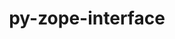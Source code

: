 ---
title: "py-zope-interface"
layout: cache
categories: [package, develop]
meta: {"compilers": ["gcc@=11.1.0", "gcc@=11.4.0", "gcc@=9.4.0", "oneapi@=2024.2.1"], "num_specs": 82, "num_specs_by_stack": {"data-vis-sdk": 8, "e4s": 16, "e4s-neoverse-v2": 16, "e4s-neoverse_v1": 6, "e4s-oneapi": 32, "e4s-power": 4, "root": 82}, "oss": ["ubuntu20.04", "ubuntu22.04"], "platforms": ["linux"], "stacks": ["data-vis-sdk", "e4s", "e4s-neoverse-v2", "e4s-neoverse_v1", "e4s-oneapi", "e4s-power", "root"], "targets": ["neoverse_v1", "neoverse_v2", "ppc64le", "x86_64_v3"], "versions": ["7.0.3"]}
spec_details: [{"compiler": "gcc@=11.4.0", "hash": "25ipx5c5xewvyivubhri6id3gj27aafo", "os": "ubuntu22.04", "platform": "linux", "size": "-", "stacks": ["e4s", "root"], "target": "x86_64_v3", "variants": ["build_system=python_pip"], "versions": ["7.0.3"]}, {"compiler": "gcc@=11.4.0", "hash": "2s6twseu6jlmy2tjodcanznggufkeblf", "os": "ubuntu22.04", "platform": "linux", "size": "-", "stacks": ["e4s", "root"], "target": "x86_64_v3", "variants": ["build_system=python_pip"], "versions": ["7.0.3"]}, {"compiler": "gcc@=11.4.0", "hash": "345pm7b3eqwsscsxkzasyovmmqc4hlqa", "os": "ubuntu22.04", "platform": "linux", "size": "-", "stacks": ["e4s", "root"], "target": "x86_64_v3", "variants": ["build_system=python_pip"], "versions": ["7.0.3"]}, {"compiler": "oneapi@=2024.2.1", "hash": "3jq2xl3jiw7bhtsislfohqnxcx5s4j2p", "os": "ubuntu22.04", "platform": "linux", "size": "-", "stacks": ["e4s-oneapi", "root"], "target": "x86_64_v3", "variants": ["build_system=python_pip"], "versions": ["7.0.3"]}, {"compiler": "oneapi@=2024.2.1", "hash": "3kwyqmhtl7jyjhlrdyzzjwkd3g2n33cp", "os": "ubuntu22.04", "platform": "linux", "size": "-", "stacks": ["e4s-oneapi", "root"], "target": "x86_64_v3", "variants": ["build_system=python_pip"], "versions": ["7.0.3"]}, {"compiler": "oneapi@=2024.2.1", "hash": "46codamw6y3ps4k6qpz2u4pf4d6evhhh", "os": "ubuntu22.04", "platform": "linux", "size": "-", "stacks": ["e4s-oneapi", "root"], "target": "x86_64_v3", "variants": ["build_system=python_pip"], "versions": ["7.0.3"]}, {"compiler": "gcc@=11.4.0", "hash": "4phgyiepcbrpy2ax4uvaaqntpyohxzuv", "os": "ubuntu22.04", "platform": "linux", "size": "-", "stacks": ["e4s-neoverse-v2", "root"], "target": "neoverse_v2", "variants": ["build_system=python_pip"], "versions": ["7.0.3"]}, {"compiler": "oneapi@=2024.2.1", "hash": "52lcozbhoydskl2fd7oa73rj75tx46wr", "os": "ubuntu22.04", "platform": "linux", "size": "-", "stacks": ["e4s-oneapi", "root"], "target": "x86_64_v3", "variants": ["build_system=python_pip"], "versions": ["7.0.3"]}, {"compiler": "gcc@=11.4.0", "hash": "5zs2jmlp7rpsyf7urkns2ecwckgssrfq", "os": "ubuntu22.04", "platform": "linux", "size": "-", "stacks": ["e4s", "root"], "target": "x86_64_v3", "variants": ["build_system=python_pip"], "versions": ["7.0.3"]}, {"compiler": "oneapi@=2024.2.1", "hash": "6v6zty3hll63jkwmhitfpftgecotuohp", "os": "ubuntu22.04", "platform": "linux", "size": "-", "stacks": ["e4s-oneapi", "root"], "target": "x86_64_v3", "variants": ["build_system=python_pip"], "versions": ["7.0.3"]}, {"compiler": "gcc@=9.4.0", "hash": "6ykhe64fv4anzzkalv7vsqknoru63j44", "os": "ubuntu20.04", "platform": "linux", "size": "-", "stacks": ["e4s-power", "root"], "target": "ppc64le", "variants": ["build_system=python_pip"], "versions": ["7.0.3"]}, {"compiler": "gcc@=11.4.0", "hash": "75jxmkjwifwgnyywar5hf2xrxuvahxcq", "os": "ubuntu22.04", "platform": "linux", "size": "-", "stacks": ["e4s", "root"], "target": "x86_64_v3", "variants": ["build_system=python_pip"], "versions": ["7.0.3"]}, {"compiler": "gcc@=11.4.0", "hash": "7hafmhu6eyshdkf457exxzuhj2t6sd3m", "os": "ubuntu22.04", "platform": "linux", "size": "-", "stacks": ["e4s-neoverse-v2", "root"], "target": "neoverse_v2", "variants": ["build_system=python_pip"], "versions": ["7.0.3"]}, {"compiler": "oneapi@=2024.2.1", "hash": "7mhoolf6tagjzjjfv4ril3whrcodwzfh", "os": "ubuntu22.04", "platform": "linux", "size": "-", "stacks": ["e4s-oneapi", "root"], "target": "x86_64_v3", "variants": ["build_system=python_pip"], "versions": ["7.0.3"]}, {"compiler": "gcc@=9.4.0", "hash": "7vluvwldrkzur7u7wx524bdxi3zoqexy", "os": "ubuntu20.04", "platform": "linux", "size": "-", "stacks": ["e4s-power", "root"], "target": "ppc64le", "variants": ["build_system=python_pip"], "versions": ["7.0.3"]}, {"compiler": "gcc@=11.4.0", "hash": "7ynp46xqikwumb5337jz3atbze6tddip", "os": "ubuntu22.04", "platform": "linux", "size": "-", "stacks": ["e4s", "root"], "target": "x86_64_v3", "variants": ["build_system=python_pip"], "versions": ["7.0.3"]}, {"compiler": "gcc@=11.1.0", "hash": "avx3zyhpqjcrgghparjbke6k4qkeyld2", "os": "ubuntu20.04", "platform": "linux", "size": "-", "stacks": ["data-vis-sdk", "root"], "target": "x86_64_v3", "variants": ["build_system=python_pip"], "versions": ["7.0.3"]}, {"compiler": "gcc@=11.1.0", "hash": "boe2cmcbdb22qoxfnh4q353lddbaw6dh", "os": "ubuntu20.04", "platform": "linux", "size": "-", "stacks": ["data-vis-sdk", "root"], "target": "x86_64_v3", "variants": ["build_system=python_pip"], "versions": ["7.0.3"]}, {"compiler": "gcc@=11.4.0", "hash": "bqt3dtt4p4ui7yhbb4ciymp4ornsqz5t", "os": "ubuntu22.04", "platform": "linux", "size": "-", "stacks": ["e4s-neoverse_v1", "root"], "target": "neoverse_v1", "variants": ["build_system=python_pip"], "versions": ["7.0.3"]}, {"compiler": "gcc@=11.4.0", "hash": "bvgneex4t3fdayvbbessjwbue43mpnie", "os": "ubuntu22.04", "platform": "linux", "size": "-", "stacks": ["e4s-neoverse_v1", "root"], "target": "neoverse_v1", "variants": ["build_system=python_pip"], "versions": ["7.0.3"]}, {"compiler": "oneapi@=2024.2.1", "hash": "cgkd6qxutkk72gr6uq5waesxsik3l33i", "os": "ubuntu22.04", "platform": "linux", "size": "-", "stacks": ["e4s-oneapi", "root"], "target": "x86_64_v3", "variants": ["build_system=python_pip"], "versions": ["7.0.3"]}, {"compiler": "oneapi@=2024.2.1", "hash": "d72reoj2wehwgo4mjirbytbbxaic4qsj", "os": "ubuntu22.04", "platform": "linux", "size": "-", "stacks": ["e4s-oneapi", "root"], "target": "x86_64_v3", "variants": ["build_system=python_pip"], "versions": ["7.0.3"]}, {"compiler": "gcc@=11.4.0", "hash": "fbtjjejkwltoux5zckr6blugl5kswto5", "os": "ubuntu22.04", "platform": "linux", "size": "-", "stacks": ["e4s", "root"], "target": "x86_64_v3", "variants": ["build_system=python_pip"], "versions": ["7.0.3"]}, {"compiler": "oneapi@=2024.2.1", "hash": "fdpok44elebpqjbpavdbhj25f6noqzbe", "os": "ubuntu22.04", "platform": "linux", "size": "-", "stacks": ["e4s-oneapi", "root"], "target": "x86_64_v3", "variants": ["build_system=python_pip"], "versions": ["7.0.3"]}, {"compiler": "oneapi@=2024.2.1", "hash": "fktpkbakwcieqw75kwsjtutx7fg65jxa", "os": "ubuntu22.04", "platform": "linux", "size": "-", "stacks": ["e4s-oneapi", "root"], "target": "x86_64_v3", "variants": ["build_system=python_pip"], "versions": ["7.0.3"]}, {"compiler": "gcc@=11.4.0", "hash": "g22nll2uze6ucipfwczwxf6a5a4cmdq6", "os": "ubuntu22.04", "platform": "linux", "size": "-", "stacks": ["e4s-neoverse_v1", "root"], "target": "neoverse_v1", "variants": ["build_system=python_pip"], "versions": ["7.0.3"]}, {"compiler": "oneapi@=2024.2.1", "hash": "g5zis6lq5pz24wxn2asaltedipucxiut", "os": "ubuntu22.04", "platform": "linux", "size": "-", "stacks": ["e4s-oneapi", "root"], "target": "x86_64_v3", "variants": ["build_system=python_pip"], "versions": ["7.0.3"]}, {"compiler": "gcc@=11.4.0", "hash": "gfdgs4rmaygb44db4xqyrrkizjmdpb76", "os": "ubuntu22.04", "platform": "linux", "size": "-", "stacks": ["e4s", "root"], "target": "x86_64_v3", "variants": ["build_system=python_pip"], "versions": ["7.0.3"]}, {"compiler": "gcc@=11.4.0", "hash": "gfsepgflgmwcmatgtwv3omwyx45aawdz", "os": "ubuntu22.04", "platform": "linux", "size": "-", "stacks": ["e4s-neoverse-v2", "root"], "target": "neoverse_v2", "variants": ["build_system=python_pip"], "versions": ["7.0.3"]}, {"compiler": "oneapi@=2024.2.1", "hash": "gvq6lqhmb6r7fepwzqvibtjl7dtm3o2l", "os": "ubuntu22.04", "platform": "linux", "size": "-", "stacks": ["e4s-oneapi", "root"], "target": "x86_64_v3", "variants": ["build_system=python_pip"], "versions": ["7.0.3"]}, {"compiler": "oneapi@=2024.2.1", "hash": "h2iek466rjvkm6xmelkv5etnxo6sx72t", "os": "ubuntu22.04", "platform": "linux", "size": "-", "stacks": ["e4s-oneapi", "root"], "target": "x86_64_v3", "variants": ["build_system=python_pip"], "versions": ["7.0.3"]}, {"compiler": "oneapi@=2024.2.1", "hash": "h7v4fewicirpqbzc3yxqoau5qhkp57d2", "os": "ubuntu22.04", "platform": "linux", "size": "-", "stacks": ["e4s-oneapi", "root"], "target": "x86_64_v3", "variants": ["build_system=python_pip"], "versions": ["7.0.3"]}, {"compiler": "gcc@=11.1.0", "hash": "hp2p5dzs5z5iego73jwia2qksoqd5za4", "os": "ubuntu20.04", "platform": "linux", "size": "-", "stacks": ["data-vis-sdk", "root"], "target": "x86_64_v3", "variants": ["build_system=python_pip"], "versions": ["7.0.3"]}, {"compiler": "gcc@=9.4.0", "hash": "hpq6tqsvf2pvag2tl56r2vjqukcvmyjb", "os": "ubuntu20.04", "platform": "linux", "size": "-", "stacks": ["e4s-power", "root"], "target": "ppc64le", "variants": ["build_system=python_pip"], "versions": ["7.0.3"]}, {"compiler": "oneapi@=2024.2.1", "hash": "hub5g5fc75o4qaqt2eccmonpvplrwvnz", "os": "ubuntu22.04", "platform": "linux", "size": "-", "stacks": ["e4s-oneapi", "root"], "target": "x86_64_v3", "variants": ["build_system=python_pip"], "versions": ["7.0.3"]}, {"compiler": "oneapi@=2024.2.1", "hash": "iheaiorwzev7g44qx6ojtkrct7u2ombg", "os": "ubuntu22.04", "platform": "linux", "size": "-", "stacks": ["e4s-oneapi", "root"], "target": "x86_64_v3", "variants": ["build_system=python_pip"], "versions": ["7.0.3"]}, {"compiler": "gcc@=11.4.0", "hash": "iustoojqwmyofqpfxnxafj5jfivhujn7", "os": "ubuntu22.04", "platform": "linux", "size": "-", "stacks": ["e4s-neoverse_v1", "root"], "target": "neoverse_v1", "variants": ["build_system=python_pip"], "versions": ["7.0.3"]}, {"compiler": "gcc@=11.4.0", "hash": "j6u3ndsvmpulzkdl5cjevcr5xqycxwty", "os": "ubuntu22.04", "platform": "linux", "size": "-", "stacks": ["e4s-neoverse-v2", "root"], "target": "neoverse_v2", "variants": ["build_system=python_pip"], "versions": ["7.0.3"]}, {"compiler": "gcc@=11.4.0", "hash": "k6jlan7d4s2qrll6xxjn2bis4wftzm3v", "os": "ubuntu22.04", "platform": "linux", "size": "-", "stacks": ["e4s-neoverse-v2", "root"], "target": "neoverse_v2", "variants": ["build_system=python_pip"], "versions": ["7.0.3"]}, {"compiler": "gcc@=11.4.0", "hash": "l2aa56n2r2okzs5usnu3nrcwzzanlqcy", "os": "ubuntu22.04", "platform": "linux", "size": "-", "stacks": ["e4s-neoverse-v2", "root"], "target": "neoverse_v2", "variants": ["build_system=python_pip"], "versions": ["7.0.3"]}, {"compiler": "oneapi@=2024.2.1", "hash": "m6dxdxuwrt2k26xkdlct4iin3ephk7vk", "os": "ubuntu22.04", "platform": "linux", "size": "-", "stacks": ["e4s-oneapi", "root"], "target": "x86_64_v3", "variants": ["build_system=python_pip"], "versions": ["7.0.3"]}, {"compiler": "oneapi@=2024.2.1", "hash": "m6oehutjy3vxwgnatdbrer6vztjhhnwy", "os": "ubuntu22.04", "platform": "linux", "size": "-", "stacks": ["e4s-oneapi", "root"], "target": "x86_64_v3", "variants": ["build_system=python_pip"], "versions": ["7.0.3"]}, {"compiler": "gcc@=11.4.0", "hash": "mwsppl2jpzwjwf4e3kd6xa3y6diga6fj", "os": "ubuntu22.04", "platform": "linux", "size": "-", "stacks": ["e4s", "root"], "target": "x86_64_v3", "variants": ["build_system=python_pip"], "versions": ["7.0.3"]}, {"compiler": "oneapi@=2024.2.1", "hash": "n2imnbcq33bwxt5mjt5w7ldazrlntzup", "os": "ubuntu22.04", "platform": "linux", "size": "-", "stacks": ["e4s-oneapi", "root"], "target": "x86_64_v3", "variants": ["build_system=python_pip"], "versions": ["7.0.3"]}, {"compiler": "gcc@=11.4.0", "hash": "n7qxaoc4ihuisbu6w2ijptrcasfx3csh", "os": "ubuntu22.04", "platform": "linux", "size": "-", "stacks": ["e4s", "root"], "target": "x86_64_v3", "variants": ["build_system=python_pip"], "versions": ["7.0.3"]}, {"compiler": "gcc@=11.4.0", "hash": "nyzrwmjxvwpfhrlovmqttigd4q2hpbbp", "os": "ubuntu22.04", "platform": "linux", "size": "-", "stacks": ["e4s-neoverse-v2", "root"], "target": "neoverse_v2", "variants": ["build_system=python_pip"], "versions": ["7.0.3"]}, {"compiler": "oneapi@=2024.2.1", "hash": "nzhrjr6syrcoa7lhegjcphhtwdofovml", "os": "ubuntu22.04", "platform": "linux", "size": "-", "stacks": ["e4s-oneapi", "root"], "target": "x86_64_v3", "variants": ["build_system=python_pip"], "versions": ["7.0.3"]}, {"compiler": "gcc@=11.4.0", "hash": "p3awohn4x6rh66fp6xkyqpgiznofkik5", "os": "ubuntu22.04", "platform": "linux", "size": "-", "stacks": ["e4s", "root"], "target": "x86_64_v3", "variants": ["build_system=python_pip"], "versions": ["7.0.3"]}, {"compiler": "gcc@=11.4.0", "hash": "pbjomkvsnqv77fctejiogu2je5uapgys", "os": "ubuntu22.04", "platform": "linux", "size": "-", "stacks": ["e4s-neoverse-v2", "root"], "target": "neoverse_v2", "variants": ["build_system=python_pip"], "versions": ["7.0.3"]}, {"compiler": "oneapi@=2024.2.1", "hash": "pm2mqgesu5ta4xjiaw7wsjsotfoqggrm", "os": "ubuntu22.04", "platform": "linux", "size": "-", "stacks": ["e4s-oneapi", "root"], "target": "x86_64_v3", "variants": ["build_system=python_pip"], "versions": ["7.0.3"]}, {"compiler": "oneapi@=2024.2.1", "hash": "pnrdpr3ipc3f4yf7cv4gqbcmr7nkmtb2", "os": "ubuntu22.04", "platform": "linux", "size": "-", "stacks": ["e4s-oneapi", "root"], "target": "x86_64_v3", "variants": ["build_system=python_pip"], "versions": ["7.0.3"]}, {"compiler": "oneapi@=2024.2.1", "hash": "pp4pnecudy4acgc4hjnb4heuu63jgxql", "os": "ubuntu22.04", "platform": "linux", "size": "-", "stacks": ["e4s-oneapi", "root"], "target": "x86_64_v3", "variants": ["build_system=python_pip"], "versions": ["7.0.3"]}, {"compiler": "gcc@=11.4.0", "hash": "ptqvkh7e4wippwbfygj4yb4736hak7oa", "os": "ubuntu22.04", "platform": "linux", "size": "-", "stacks": ["e4s", "root"], "target": "x86_64_v3", "variants": ["build_system=python_pip"], "versions": ["7.0.3"]}, {"compiler": "oneapi@=2024.2.1", "hash": "q7glcatluimkowhq6jsl3icytoqiquhd", "os": "ubuntu22.04", "platform": "linux", "size": "-", "stacks": ["e4s-oneapi", "root"], "target": "x86_64_v3", "variants": ["build_system=python_pip"], "versions": ["7.0.3"]}, {"compiler": "oneapi@=2024.2.1", "hash": "qxdgopxnegwpfyrtmlj647oiucuqcryb", "os": "ubuntu22.04", "platform": "linux", "size": "-", "stacks": ["e4s-oneapi", "root"], "target": "x86_64_v3", "variants": ["build_system=python_pip"], "versions": ["7.0.3"]}, {"compiler": "gcc@=11.1.0", "hash": "r55ozf5r55j4jxsjkll6jg7n4oa5nntt", "os": "ubuntu20.04", "platform": "linux", "size": "-", "stacks": ["data-vis-sdk", "root"], "target": "x86_64_v3", "variants": ["build_system=python_pip"], "versions": ["7.0.3"]}, {"compiler": "gcc@=11.1.0", "hash": "rcrbnrqnfmrnmrjhy6wsmc3blbjqzjbi", "os": "ubuntu20.04", "platform": "linux", "size": "-", "stacks": ["data-vis-sdk", "root"], "target": "x86_64_v3", "variants": ["build_system=python_pip"], "versions": ["7.0.3"]}, {"compiler": "gcc@=11.1.0", "hash": "s3knmlavb6ldyx77r2xuy74wggwg5sns", "os": "ubuntu20.04", "platform": "linux", "size": "-", "stacks": ["data-vis-sdk", "root"], "target": "x86_64_v3", "variants": ["build_system=python_pip"], "versions": ["7.0.3"]}, {"compiler": "gcc@=11.4.0", "hash": "sp64xq6rwc2ows23653jhqlcozlavv7s", "os": "ubuntu22.04", "platform": "linux", "size": "-", "stacks": ["e4s-neoverse-v2", "root"], "target": "neoverse_v2", "variants": ["build_system=python_pip"], "versions": ["7.0.3"]}, {"compiler": "oneapi@=2024.2.1", "hash": "sxoncadth34sxrbvfnljhw4sqq5qkiat", "os": "ubuntu22.04", "platform": "linux", "size": "-", "stacks": ["e4s-oneapi", "root"], "target": "x86_64_v3", "variants": ["build_system=python_pip"], "versions": ["7.0.3"]}, {"compiler": "gcc@=11.4.0", "hash": "t5sgqbkny375hzcl5wwlbxff5rpvdanx", "os": "ubuntu22.04", "platform": "linux", "size": "-", "stacks": ["e4s-neoverse-v2", "root"], "target": "neoverse_v2", "variants": ["build_system=python_pip"], "versions": ["7.0.3"]}, {"compiler": "gcc@=11.4.0", "hash": "toknsms5uo7pzal4znujnfliccozffme", "os": "ubuntu22.04", "platform": "linux", "size": "-", "stacks": ["e4s", "root"], "target": "x86_64_v3", "variants": ["build_system=python_pip"], "versions": ["7.0.3"]}, {"compiler": "gcc@=11.4.0", "hash": "u6zl6nai4vfvfpdoqtowuiq7nmyb7cjy", "os": "ubuntu22.04", "platform": "linux", "size": "-", "stacks": ["e4s-neoverse-v2", "root"], "target": "neoverse_v2", "variants": ["build_system=python_pip"], "versions": ["7.0.3"]}, {"compiler": "gcc@=11.1.0", "hash": "ua3baevfktz7igsx5m7wxk47lc3yh7u5", "os": "ubuntu20.04", "platform": "linux", "size": "-", "stacks": ["data-vis-sdk", "root"], "target": "x86_64_v3", "variants": ["build_system=python_pip"], "versions": ["7.0.3"]}, {"compiler": "gcc@=11.4.0", "hash": "uuenxrihs6hprdzlt3sdbjxd66nrvbzc", "os": "ubuntu22.04", "platform": "linux", "size": "-", "stacks": ["e4s-neoverse-v2", "root"], "target": "neoverse_v2", "variants": ["build_system=python_pip"], "versions": ["7.0.3"]}, {"compiler": "gcc@=11.4.0", "hash": "vxhqmmtc5syglq2vqpm6mzmllegvxqjp", "os": "ubuntu22.04", "platform": "linux", "size": "-", "stacks": ["e4s", "root"], "target": "x86_64_v3", "variants": ["build_system=python_pip"], "versions": ["7.0.3"]}, {"compiler": "gcc@=11.4.0", "hash": "w4bjfqm5xnyk6gjriqoi7jf3h3sb2ogy", "os": "ubuntu22.04", "platform": "linux", "size": "-", "stacks": ["e4s-neoverse_v1", "root"], "target": "neoverse_v1", "variants": ["build_system=python_pip"], "versions": ["7.0.3"]}, {"compiler": "gcc@=11.4.0", "hash": "w7rgp35lsgsrzxoxx2y3utdr4psrfyo5", "os": "ubuntu22.04", "platform": "linux", "size": "-", "stacks": ["e4s-neoverse-v2", "root"], "target": "neoverse_v2", "variants": ["build_system=python_pip"], "versions": ["7.0.3"]}, {"compiler": "oneapi@=2024.2.1", "hash": "wjt5ojibujhr5qdaoapc7c3jbxy72p6q", "os": "ubuntu22.04", "platform": "linux", "size": "-", "stacks": ["e4s-oneapi", "root"], "target": "x86_64_v3", "variants": ["build_system=python_pip"], "versions": ["7.0.3"]}, {"compiler": "gcc@=11.4.0", "hash": "wqt7bg4kaiumjncgnbblp3ao36eniwlv", "os": "ubuntu22.04", "platform": "linux", "size": "-", "stacks": ["e4s", "root"], "target": "x86_64_v3", "variants": ["build_system=python_pip"], "versions": ["7.0.3"]}, {"compiler": "gcc@=11.4.0", "hash": "wy5u4ybm6svmc4l7bo2ezi6ltaqms7wn", "os": "ubuntu22.04", "platform": "linux", "size": "-", "stacks": ["e4s-neoverse-v2", "root"], "target": "neoverse_v2", "variants": ["build_system=python_pip"], "versions": ["7.0.3"]}, {"compiler": "oneapi@=2024.2.1", "hash": "xbmj6tuav6nwka5pxk65sqhdegik6pxc", "os": "ubuntu22.04", "platform": "linux", "size": "-", "stacks": ["e4s-oneapi", "root"], "target": "x86_64_v3", "variants": ["build_system=python_pip"], "versions": ["7.0.3"]}, {"compiler": "oneapi@=2024.2.1", "hash": "xf7jyqpkdnciomhjf3lg32fibdir6igh", "os": "ubuntu22.04", "platform": "linux", "size": "-", "stacks": ["e4s-oneapi", "root"], "target": "x86_64_v3", "variants": ["build_system=python_pip"], "versions": ["7.0.3"]}, {"compiler": "gcc@=11.1.0", "hash": "xg7oyfu7asqfexdsvxcpqnskvl6utcx4", "os": "ubuntu20.04", "platform": "linux", "size": "-", "stacks": ["data-vis-sdk", "root"], "target": "x86_64_v3", "variants": ["build_system=python_pip"], "versions": ["7.0.3"]}, {"compiler": "oneapi@=2024.2.1", "hash": "xj3iwb2fiancmplywhmtpys3dval36zv", "os": "ubuntu22.04", "platform": "linux", "size": "-", "stacks": ["e4s-oneapi", "root"], "target": "x86_64_v3", "variants": ["build_system=python_pip"], "versions": ["7.0.3"]}, {"compiler": "gcc@=11.4.0", "hash": "xxhm4yhwkghtjltttub5g7osqagfhmds", "os": "ubuntu22.04", "platform": "linux", "size": "-", "stacks": ["e4s-neoverse_v1", "root"], "target": "neoverse_v1", "variants": ["build_system=python_pip"], "versions": ["7.0.3"]}, {"compiler": "gcc@=11.4.0", "hash": "yaw4cbn7bktxwkogqv4wm4bbm2fqsd4f", "os": "ubuntu22.04", "platform": "linux", "size": "-", "stacks": ["e4s-neoverse-v2", "root"], "target": "neoverse_v2", "variants": ["build_system=python_pip"], "versions": ["7.0.3"]}, {"compiler": "oneapi@=2024.2.1", "hash": "z23p6qtrf5gqm3kembtytmtrict3ypex", "os": "ubuntu22.04", "platform": "linux", "size": "-", "stacks": ["e4s-oneapi", "root"], "target": "x86_64_v3", "variants": ["build_system=python_pip"], "versions": ["7.0.3"]}, {"compiler": "gcc@=9.4.0", "hash": "zhk7g5ivpxfuqteo5ogeybstimta3swk", "os": "ubuntu20.04", "platform": "linux", "size": "-", "stacks": ["e4s-power", "root"], "target": "ppc64le", "variants": ["build_system=python_pip"], "versions": ["7.0.3"]}, {"compiler": "oneapi@=2024.2.1", "hash": "zhql6hsqvya72hj4rdajm4cubemw25ep", "os": "ubuntu22.04", "platform": "linux", "size": "-", "stacks": ["e4s-oneapi", "root"], "target": "x86_64_v3", "variants": ["build_system=python_pip"], "versions": ["7.0.3"]}, {"compiler": "gcc@=11.4.0", "hash": "zjqax3wukcsf3wvoqv4mocwp5p4ffza4", "os": "ubuntu22.04", "platform": "linux", "size": "-", "stacks": ["e4s-neoverse-v2", "root"], "target": "neoverse_v2", "variants": ["build_system=python_pip"], "versions": ["7.0.3"]}, {"compiler": "gcc@=11.4.0", "hash": "zml5bepsbjly2ucaq5tblyyxbagghord", "os": "ubuntu22.04", "platform": "linux", "size": "-", "stacks": ["e4s", "root"], "target": "x86_64_v3", "variants": ["build_system=python_pip"], "versions": ["7.0.3"]}]
---